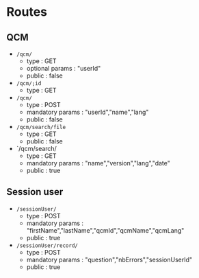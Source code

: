 # Routes

## QCM

* `/qcm/`
    * type : GET
    * optional params : "userId"
    * public : false
* `/qcm/;id`
    * type : GET
* `/qcm/`
    * type : POST
    * mandatory params : "userId","name","lang"
    * public : false
* `/qcm/search/file`
    * type : GET
    * public : false
* `/qcm/search/
    * type : GET
    * mandatory params : "name","version","lang","date"
    * public : true
    
## Session user

* `/sessionUser/`
    * type : POST
    * mandatory params : "firstName","lastName","qcmId","qcmName","qcmLang"
    * public : true
* `/sessionUser/record/`
    * type : POST
    * mandatory params : "question","nbErrors","sessionUserId"
    * public : true